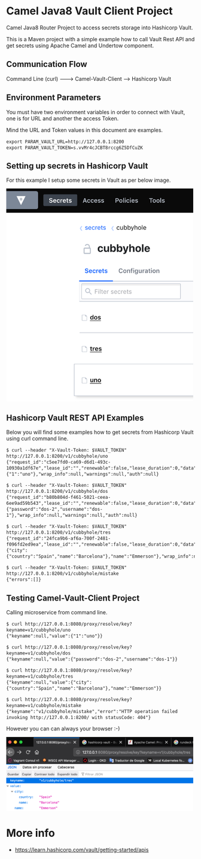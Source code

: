 Camel Java8 Vault Client Project
==========================

Camel Java8 Router Project to access secrets storage into Hashicorp Vault. 

This is a Maven project with a simple example how to call Vault Rest API and get secrets using Apache Camel and Undertow component.

Communication Flow
------------------
Command Line (curl) ---> Camel-Vault-Client  --> Hashicorp Vault


Environment Parameters
------------------
You must have two environment variables in order to connect with Vault, one is for URL and another the access Token.

Mind the URL and Token values in this document are examples.

```
export PARAM_VAULT_URL=http://127.0.0.1:8200
export PARAM_VAULT_TOKEN=s.vvMr4cJCBT8rccg6Z5DfCuZK
```

Setting up secrets in Hashicorp Vault
------------------
For this example I setup some secrets in Vault as per below image.

<img src="vault_cubbyhole.png" width="500">



Hashicorp Vault REST API Examples
------------------
Below you will find some examples how to get secrets from Hashicorp Vault using curl command line.

```
$ curl --header "X-Vault-Token: $VAULT_TOKEN" http://127.0.0.1:8200/v1/cubbyhole/uno
{"request_id":"c5ee7fd0-ca69-d6d1-493c-10930a1df67e","lease_id":"","renewable":false,"lease_duration":0,"data":{"1":"uno"},"wrap_info":null,"warnings":null,"auth":null}
```

```
$ curl --header "X-Vault-Token: $VAULT_TOKEN" http://127.0.0.1:8200/v1/cubbyhole/dos
{"request_id":"b80b804d-f461-5021-ceea-6ee9ad59b543","lease_id":"","renewable":false,"lease_duration":0,"data":{"password":"dos-2","username":"dos-1"},"wrap_info":null,"warnings":null,"auth":null}
```

```
$ curl --header "X-Vault-Token: $VAULT_TOKEN" http://127.0.0.1:8200/v1/cubbyhole/tres
{"request_id":"24fca9b6-af6a-700f-2481-f096fd2ed9ea","lease_id":"","renewable":false,"lease_duration":0,"data":{"city":{"country":"Spain","name":"Barcelona"},"name":"Emmerson"},"wrap_info":null,"warnings":null,"auth":null}
```

```
$ curl --header "X-Vault-Token: $VAULT_TOKEN" http://127.0.0.1:8200/v1/cubbyhole/mistake
{"errors":[]}
```


Testing Camel-Vault-Client Project
------------------

Calling microservice from command line.

```
$ curl http://127.0.0.1:8080/proxy/resolve/key?keyname=v1/cubbyhole/uno
{"keyname":null,"value":{"1":"uno"}}
```

```
$ curl http://127.0.0.1:8080/proxy/resolve/key?keyname=v1/cubbyhole/dos
{"keyname":null,"value":{"password":"dos-2","username":"dos-1"}}
```

```
$ curl http://127.0.0.1:8080/proxy/resolve/key?keyname=v1/cubbyhole/tres
{"keyname":null,"value":{"city":{"country":"Spain","name":"Barcelona"},"name":"Emmerson"}}
```

```
$ curl http://127.0.0.1:8080/proxy/resolve/key?keyname=v1/cubbyhole/mistake
{"keyname":"v1/cubbyhole/mistake","error":"HTTP operation failed invoking http://127.0.0.1:8200/ with statusCode: 404"}
```


However you can can always your browser :-)

<img src="vault_camel_client.png" width="500">



More info
===========

*   https://learn.hashicorp.com/vault/getting-started/apis


